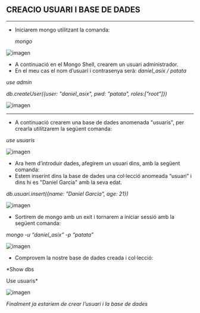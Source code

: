 ## CREACIO USUARI I BASE DE DADES

***

- Iniciarem mongo utilitzant la comanda: 

  *mongo*

![imagen](https://user-images.githubusercontent.com/61557739/154851717-cf97fc8c-0570-4d87-8360-1ff7c5e80c1d.png)

- A continuació en el Mongo Shell, crearem un usuari administrador.
- En el meu cas el nom d’usuari i contrasenya serà: *daniel_asix / patata*

*use admin*

*db.createUser({user: "daniel_asix", pwd: "patata", roles:["root"]})*

![imagen](https://user-images.githubusercontent.com/61557739/154851735-a4630bd3-4d7f-4fe7-8f04-5943ae86480a.png)

***

- A continuació crearem una base de dades anomenada "usuaris", per crearla utilitzarem la següent comanda:

*use usuaris*

![imagen](https://user-images.githubusercontent.com/61557739/154851749-c6bad915-ab66-4ba0-9b10-62897c42dede.png)

- Ara hem d’introduir dades, afegirem un usuari dins, amb la següent comanda:
- Estem inserint dins la base de dades una col·lecció anomeada “usuari” i dins hi es "Daniel Garcia" amb la seva edat.

*db.usuari.insert({name: "Daniel Garcia", age: 21})*

![imagen](https://user-images.githubusercontent.com/61557739/154851771-ce057392-3a30-4c81-9b30-a1caceee9c19.png)

- Sortirem de mongo amb un exit i tornarem a iniciar sessió amb la següent comanda:

*mongo -u “daniel_asix” -p “patata”*

![imagen](https://user-images.githubusercontent.com/61557739/154851789-90efc835-8b52-4e74-8511-94fef2f5414a.png)

- Comprovem la nostre base de dades creada i col·lecció:

*Show dbs

Use usuaris*

![imagen](https://user-images.githubusercontent.com/61557739/154851798-7cdbe631-56e8-490a-921e-0eadad11b8b1.png)

*Finalment ja estaríem de crear l’usuari i la base de dades*

